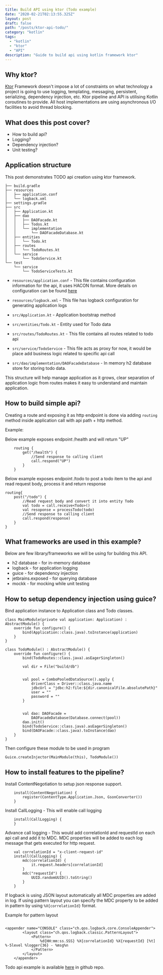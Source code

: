 ```yaml
---
title: Build API using ktor (Todo example)
date: "2020-02-21T02:13:55.325Z"
layout: post
draft: false
path: "/posts/ktor-api-todo/"
category: "kotlin"
tags:
  - "kotlin"
  - "ktor"
  - "API"
description: "Guide to build api using kotlin framework ktor"
---
```



## Why ktor?
[Ktor](https://ktor.io/) Framework doesn't impose a lot of constraints on what technology a project is going to use logging, templating, messaging, persistent, serializing, dependency injection, etc. Ktor pipeline and API is utilising Kotlin coroutines to provide. All host implementations are using asynchronous I/O facilities to avoid thread blocking.

## What does this post cover?
* How to build api?
* Logging?
* Dependency injection?
* Unit testing?

## Application structure
This post demonstrates TODO api creation using ktor framework.



    ├── build.gradle
    ├── resources
    │   ├── application.conf
    │   └── logback.xml
    ├── settings.gradle
    ├── src
    │   ├── Application.kt
    │   ├── dao
    │   │   ├── DAOFacade.kt
    │   │   ├── Todos.kt
    │   │   └── implementation
    │   │       └── DAOFacadeDatabase.kt
    │   ├── entities
    │   │   └── Todo.kt
    │   ├── routes
    │   │   └── TodoRoutes.kt
    │   └── service
    │       └── TodoService.kt
    └── test
        └── service
            └── TodoServiceTests.kt




* `resources/application.conf` - This file contains configuration information for the api, it uses HACON format. More details on configuration can be found [here](https://ktor.io/servers/configuration.html)

* `resources/logback.xml` - This file has logback configuration for generating application logs

* `src/Application.kt` - Application bootstrap method

* `src/entities/Todo.kt` - Entity used for Todo data

* `src/routes/TodoRoutes.kt` - This file contains all routes related to todo api

* `src/service/TodoService` - This file acts as proxy for now, it would be place add business logic related to specific api call

* `src/dao/implementation/DAOFacadeDatabase` - In memory h2 database store for storing todo data.


This structure will help manage application as it grows, clear separation of application logic from routes makes it easy to understand and maintain application.


## How to build simple api?

Creating a route and exposing it as http endpoint is done via adding `routing` method inside application call with api path + http method.

Example:

Below example exposes endpoint /health and will return "UP" 
```
    routing {
        get("/health") {
            //Send response to calling client
            call.respond("UP")
        }
    }
```

Below example exposes endpoint /todo to post a todo item to the api and read request body, process it and return response

```
routing{
    post("/todo") {
        //Read request body and convert it into entity Todo
        val todo = call.receive<Todo>()
        val resoponse = processTodo(todo)
        //Send response to calling client
        call.respond(response)
    }
}

```

## What frameworks are used in this example?

Below are few library/frameworks we will be using for building this API.

* h2 database - for in-memory database
* logback - for application logging
* guice - for dependency injection
* jetbrains.exposed - for querying database
* mockk - for mocking while unit testing

## How to setup dependency injection using guice?

Bind application instance to Application class and Todo classes. 

```
class MainModule(private val application: Application) : AbstractModule() {
    override fun configure() {
        bind(Application::class.java).toInstance(application)
    }
}

class TodoModule() : AbstractModule() {
    override fun configure() {
        bind(TodoRoutes::class.java).asEagerSingleton()

        val dir = File("build/db")


        val pool = ComboPooledDataSource().apply {
            driverClass = Driver::class.java.name
            jdbcUrl = "jdbc:h2:file:${dir.canonicalFile.absolutePath}"
            user = ""
            password = ""
        }


        val dao: DAOFacade =
            DAOFacadeDatabase(Database.connect(pool))
        dao.init()
        bind(TodoService::class.java).asEagerSingleton()
        bind(DAOFacade::class.java).toInstance(dao)
    }
}
```

Then configure these module to be used in program

```
Guice.createInjector(MainModule(this), TodoModule())
```

## How to install features to the pipeline?
Install ContentNegotiation to setup json response support.

```
    install(ContentNegotiation) {
        register(ContentType.Application.Json, GsonConverter())
    }
```
Install CallLogging - This will enable call logging
```
    install(CallLogging) {
    }
```

Advance call logging - This would add correlationId and requestId on each api call and add it to MDC. MDC properties will be added to each log message that gets executed for http request. 

```
    val correlationId = "x-client-request-id"
    install(CallLogging) {
        mdc(correlationId) {
            it.request.headers[correlationId]
        }
        mdc("requestId") {
            UUID.randomUUID().toString()
        }
    }
```



If logback is using JSON layout automatically all MDC properties are added in log. If using pattern layout you can specify the MDC property to be added in pattern by using `%X{correlationId}` format.

Example for pattern layout

```

<appender name="CONSOLE" class="ch.qos.logback.core.ConsoleAppender">
        <layout class="ch.qos.logback.classic.PatternLayout">
            <Pattern>
                %d{HH:mm:ss.SSS} %X{correlationId} %X{requestId} [%t] %-5level %logger{36} - %msg%n
            </Pattern>
        </layout>
    </appender>

```


Todo api example is available [here](https://github.com/ashokdudhade/ktor-todo) in github repo.